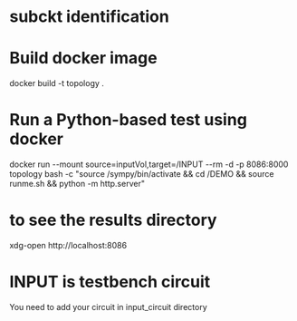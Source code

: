 # subckt identification

# Build docker image
docker build -t topology .

# Run a Python-based test using docker

docker run --mount source=inputVol,target=/INPUT --rm -d -p 8086:8000 topology bash -c "source /sympy/bin/activate && cd /DEMO && source runme.sh  && python -m http.server"

# to see the results directory 
xdg-open http://localhost:8086

# INPUT is testbench circuit
You need to add your circuit in input_circuit directory


